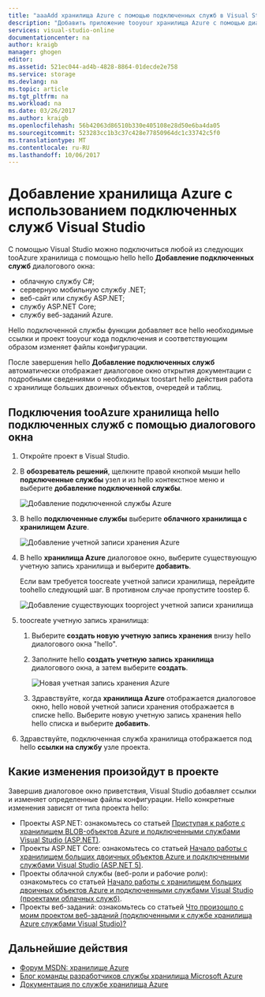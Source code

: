```yaml
---
title: "aaaAdd хранилища Azure с помощью подключенных служб в Visual Studio | Документы Microsoft"
description: "Добавить приложение tooyour хранилища Azure с помощью диалогового окна Visual Studio Добавление подключенных служб hello"
services: visual-studio-online
documentationcenter: na
author: kraigb
manager: ghogen
editor: 
ms.assetid: 521ec044-ad4b-4828-8864-01decde2e758
ms.service: storage
ms.devlang: na
ms.topic: article
ms.tgt_pltfrm: na
ms.workload: na
ms.date: 03/26/2017
ms.author: kraigb
ms.openlocfilehash: 56b42063d86510b330e405108e28d50e6ba4da05
ms.sourcegitcommit: 523283cc1b3c37c428e77850964dc1c33742c5f0
ms.translationtype: MT
ms.contentlocale: ru-RU
ms.lasthandoff: 10/06/2017
---
```

# <a name="adding-azure-storage-by-using-visual-studio-connected-services"></a>Добавление хранилища Azure с использованием подключенных служб Visual Studio
С помощью Visual Studio можно подключиться любой из следующих tooAzure хранилища с помощью hello hello **Добавление подключенных служб** диалогового окна:

- облачную службу C#;
- серверную мобильную службу .NET;
- веб-сайт или службу ASP.NET;
- службу ASP.NET Core;
- службу веб-заданий Azure. 

Hello подключенной службы функции добавляет все hello необходимые ссылки и проект tooyour кода подключения и соответствующим образом изменяет файлы конфигурации. 

После завершения hello **Добавление подключенных служб** автоматически отображает диалоговое окно открытия документации с подробными сведениями о необходимых toostart hello действия работа с хранилище больших двоичных объектов, очередей и таблиц.

## <a name="connect-tooazure-storage-using-hello-connected-services-dialog"></a>Подключения tooAzure хранилища hello подключенных служб с помощью диалогового окна
1. Откройте проект в Visual Studio.

1. В **обозреватель решений**, щелкните правой кнопкой мыши hello **подключенные службы** узел и из hello контекстное меню и выберите **добавление подключенной службы**.
   
    ![Добавление подключенной службы Azure](./media/vs-azure-tools-connected-services-storage/IC796702.png)

1. В hello **подключенные службы** выберите **облачного хранилища с хранилищем Azure**.
   
    ![Добавление учетной записи хранения Azure](./media/vs-azure-tools-connected-services-storage/add-azure-storage.png)

1. В hello **хранилища Azure** диалоговое окно, выберите существующую учетную запись хранилища и выберите **добавить**.
   
    Если вам требуется toocreate учетной записи хранилища, перейдите toohello следующий шаг. В противном случае пропустите toostep 6.
    
    ![Добавление существующих tooproject учетной записи хранилища](./media/vs-azure-tools-connected-services-storage/select-azure-storage-account.png)

1. toocreate учетную запись хранилища: 
   
   1. Выберите **создать новую учетную запись хранения** внизу hello диалогового окна "hello".

   1. Заполните hello **создать учетную запись хранилища** диалогового окна, а затем выберите **создать**.
      
       ![Новая учетная запись хранения Azure](./media/vs-azure-tools-connected-services-storage/create-storage-account.png)
      
   1. Здравствуйте, когда **хранилища Azure** отображается диалоговое окно, hello новой учетной записи хранения отображается в списке hello. Выберите новую учетную запись хранения hello hello списка и выберите **добавить**.

1. Здравствуйте, подключенная служба хранилища отображается под hello **ссылки на службу** узле проекта.
   
## <a name="how-your-project-is-modified"></a>Какие изменения произойдут в проекте
Завершив диалоговое окно приветствия, Visual Studio добавляет ссылки и изменяет определенные файлы конфигурации. Hello конкретные изменения зависят от типа проекта hello: 

- Проекты ASP.NET: ознакомьтесь со статьей [Приступая к работе с хранилищем BLOB-объектов Azure и подключенными службами Visual Studio (ASP.NET)](http://go.microsoft.com/fwlink/p/?LinkId=513126).
- Проекты ASP.NET Core: ознакомьтесь со статьей [Начало работы с хранилищем больших двоичных объектов Azure и подключенными службами Visual Studio (ASP.NET 5)](http://go.microsoft.com/fwlink/p/?LinkId=513124). 
- Проекты облачной службы (веб-роли и рабочие роли): ознакомьтесь со статьей [Начало работы с хранилищем больших двоичных объектов Azure и подключенными службами Visual Studio (проектами облачных служб)](http://go.microsoft.com/fwlink/p/?LinkId=516965).
- Проекты веб-заданий: ознакомьтесь со статьей [Что произошло с моим проектом веб-заданий (подключенными к службе хранилища Azure службами Visual Studio)?](visual-studio/vs-storage-webjobs-what-happened.md)

## <a name="next-steps"></a>Дальнейшие действия
- [Форум MSDN: хранилище Azure](https://social.msdn.microsoft.com/forums/azure/home?forum=windowsazuredata)
- [Блог команды разработчиков службы хранилища Microsoft Azure](http://blogs.msdn.com/b/windowsazurestorage/)
- [Документация по службе хранилища Azure](https://docs.microsoft.com/azure/storage/)

